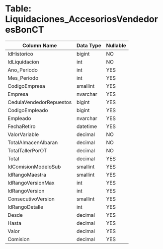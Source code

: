 # Table: Liquidaciones_AccesoriosVendedoresBonCT

| Column Name | Data Type | Nullable |
|-------------|-----------|----------|
| IdHistorico | bigint | NO |
| IdLiquidacion | int | NO |
| Ano_Periodo | int | YES |
| Mes_Periodo | int | YES |
| CodigoEmpresa | smallint | YES |
| Empresa | nvarchar | YES |
| CedulaVendedorRepuestos | bigint | YES |
| CodigoEmpleado | bigint | YES |
| Empleado | nvarchar | YES |
| FechaRetiro | datetime | YES |
| ValorVariable | decimal | NO |
| TotalAlmacenAlbaran | decimal | NO |
| TotalTallerPorOT | decimal | NO |
| Total | decimal | YES |
| IdComisionModeloSub | smallint | YES |
| IdRangoMaestra | smallint | YES |
| IdRangoVersionMax | int | YES |
| IdRangoVersion | int | YES |
| ConsecutivoVersion | smallint | YES |
| IdRangoDetalle | int | YES |
| Desde | decimal | YES |
| Hasta | decimal | YES |
| Valor | decimal | YES |
| Comision | decimal | YES |
